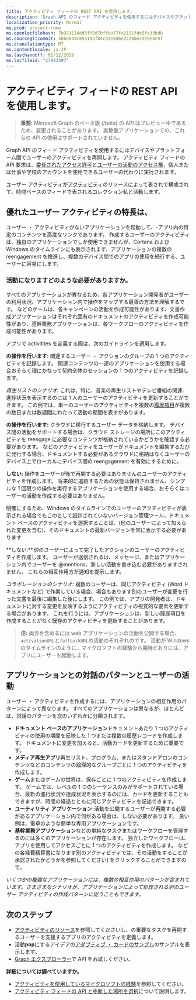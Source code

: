 ```yaml
---
title: アクティビティ フィードの REST API を使用します。
description: 'Graph API のフィード アクティビティを使用するにはデバイスやプラットフォーム間でユーザーのアクティビティを再開します。 アクティビティ フィードの API 要求は、委任されたアクセス許可とユーザーのアクティビティ権限、個人または仕事や学校のアカウントで使用できるユーザーの代わりに実行されます。 '
localization_priority: Normal
ms.prod: project-rome
ms.openlocfilehash: 7b921114dd5ff8d7bffba77fa2191fde5fa33bdb
ms.sourcegitcommit: 36be044c89a19af84c93e586e22200ec919e4c9f
ms.translationtype: MT
ms.contentlocale: ja-JP
ms.lasthandoff: 01/12/2019
ms.locfileid: "27943397"
---
```

# <a name="use-the-activity-feed-rest-api"></a>アクティビティ フィードの REST API を使用します。

> **重要:** Microsoft Graph のベータ版 (/beta) の API はプレビュー中であるため、変更されることがあります。 実稼働アプリケーションでの、これらの API の使用はサポートされていません。


Graph API のフィード アクティビティを使用するにはデバイスやプラットフォーム間でユーザーのアクティビティを再開します。 アクティビティ フィードの API 要求は、[委任されたアクセス許可](/graph/permissions-reference#delegated-permissions-application-permissions-and-effective-permissions)と[ユーザーの活動のアクセス権](/graph/permissions-reference)、個人または仕事や学校のアカウントを使用できるユーザーの代わりに実行されます。 

ユーザー アクティビティが[アクティビティ](https://developer.microsoft.com/graph/docs/api-reference/beta/resources/projectrome_activity)のリソースによって表されで構成されて、時間ベースのフィードで表されるコレクション私と活動します。 
<!-- Add missing content.
Each activity represents a unique... 
-->
## <a name="what-makes-a-great-user-activity"></a>優れたユーザー アクティビティの特長は、

ユーザー ・ アクティビティがないアプリケーションを起動して、-アプリ内の特定のコンテンツを高度なリンクであります。 作成するユーザーのアクティビティは、独自のアプリケーションでしか使用できませんが、Cortana および Windows のタイムラインにも表示されます、アプリケーションの複数の reengagement を推進し、複数のデバイス間でのアプリの使用を続行する、ユーザーに容易にします。  

### <a name="what-should-become-an-activity"></a>活動になりますどのような必要がありますか。 

すべてのアプリケーションが異なるため、各アプリケーション開発者がユーザーの利用状況、アプリケーション内で操作をマップする最善の方法を理解するです。 などのゲームは、各キャンペーンの活動を作成可能性があります、文書作成アプリケーションはそれぞれ固有のドキュメントのアクティビティを作成可能性があり、基幹業務アプリケーションは、各ワークフローのアクティビティを作成可能性があります。 

アプリで activitites を定義する際は、次のガイドラインを適用します。

**の操作を行います:** 関連するユーザー ・ アクションのグループの 1 つのアクティビティを記録します。 関連コンテンツの一連のアプリケーションを使用する場合おそらく理にかなって契約全体のセッションの 1 つのアクティビティを記録します。  

*再生リストのシナリオ:* これは、特に、音楽の再生リストやテレビ番組の関連: 進捗状況を表示するのには 1 人のユーザーのアクティビティを更新することができます。 この例では、単一のユーザーのアクティビティを複数の[履歴項目](https://developer.microsoft.com/graph/docs/api-reference/beta/resources/projectrome_historyitem)が複数の数日または数週間にわたって活動の期間を表すがあります。  

**の操作を行います:** クラウドに移行するユーザー データを格納します。 デバイス間の活動をサポートする場合は、クラウド ストレージの場所にこのアクティビティを reengage に必要なコンテンツが格納されているかどうかを確認する必要があります。 などのアクティビティをユーザーがドキュメントを編集するたびに発行する場合、ドキュメントする必要があるクラウドに格納はなくユーザーのデバイス上でローカルにデバイス間の reengagement を有効にするために。  

**しない:** 操作をユーザーが後で再開する必要はありませんのユーザーのアクティビティを作成します。 将来的に追跡するための状態は保持されません、シンプルな 1 回限りの操作を実行するアプリケーションを使用する場合、おそらくはユーザーの活動を作成する必要はありません。 

明確にするため、Windows のタイムラインでのユーザーのアクティビティが表示される場合でもこのとして設計されていないバージョン管理ツール、ドキュメント ベースのアクティビティを選択することは、(他のユーザーによって加えられた変更を含む)、そのドキュメントの最新バージョンを常に表示する必要があります

**しない:***他のユーザー*によって完了したアクションのユーザーのアクティビティを作成します。 ユーザーが送信されるは、メッセージ、またはアプリケーション内でユーザーを @mentions、新しい活動を書き込む必要がありますされません。 これらの相互作用方が通知を提示します。  

*コラボレーションのシナリオ:* 複数のユーザーは、同じアクティビティ (Word ドキュメントなど) で作業している場合、場合もあります別のユーザーが変更を行った文書を最後に編集した後にします。 この例では、アプリの開発者は、ドキュメントに対する変更を反映するようにアクティビティの視覚的な要素を更新する場合があります。 これを行うには、アプリケーションは、新しい履歴項目を作成することがなく既存のアクティビティを更新することがあります。 

>**注:** 両方を含めるには web アプリケーションの活動を公開する場合、`activationURL`と`fallbackURL`の活動のそれぞれのです。 活動が Windows のタイムラインのように、マイクロソフトの経験から期待どおりには、アプリにユーザーを起動します。 

## <a name="app-interaction-patterns-and-user-activities"></a>アプリケーションとの対話のパターンとユーザーの活動 
ユーザー ・ アクティビティを作成するには、アプリケーションの相互作用のパターンによって異なります。 すべてのアプリケーションは異なるが、ほとんどは、対話のパターンを次のいずれかに分類されます。 

* **ドキュメント ベースのアプリケーション**ドキュメントあたり 1 つのアクティビティの使用の期間を反映した 1 つまたは複数の履歴レコードを作成します。 ドキュメントに変更を加えると、活動カードを更新するために重要です。 
* **メディア再生アプリ**再生リスト、プログラム、またはスタンドアロンのコンテンツなどのコンテンツの論理的なグループごとに 1 つのアクティビティを作成します。 
* **ゲーム**またはゲームの世界は、保存ごとに 1 つのアクティビティを作成します。 ゲームでは、レベルの 1 つのシーケンスのみがサポートされている場合、最新の進行状況や達成状況を表示するのには、カードを更新することもできますが、時間の経過とともに同じアクティビティを記述できます。 
* **ユーティリティ アプリケーション**-活動を公開するユーザーが再開する必要があるアプリケーション内で何がある場合は、しない必要があります。 良い例は、電卓のような簡単な専用アプリケーションです。 
* **基幹業務アプリケーション**などの単純なタスクまたはワークフローを管理するのには多くのアプリケーションが存在します。 独立したワークフローは、アプリを使用してアクセスごとに 1 つのアクティビティを作成します。 などの各経費精算書になります別のアクティビティでは、その活動をすることが承認されたかどうかを参照してください] をクリックすることができますので。

*いくつかの複雑なアプリケーションには、複数の相互作用のパターンが含まれています。さまざまなシナリオが、アプリケーションによって処理される別のユーザー アクティビティの作成パターンに従うこともできます。*

<!-- Add content or remove H2.
## Common use cases 
-->

## <a name="next-steps"></a>次のステップ

- [アクティビティのリソース](https://developer.microsoft.com/graph/docs/api-reference/beta/resources/projectrome_activity)を参照してくださいし、の重要なタスクを再開するユーザーを支援するアプリのアクティビティを定義します。
- 活動**pop**にするアイデアの[アダプティブ ・ カードのサンプル](https://adaptivecards.io/samples/)のサンプルを表示します。  
- 
  [Graph エクスプローラー](https://developer.microsoft.com/graph/graph-explorer)で API をお試しください。

**詳細については調べていますか。** 

- [アクティビティを使用しているマイクロソフトの経験](https://channel9.msdn.com/events/Build/2017/B8108)を参照してください。
- [アクティビティ フィードの API と中断した場所を選択](https://channel9.msdn.com/Events/Windows/Windows-Developer-Day-Fall-Creators-Update/WinDev011)について説明します。
